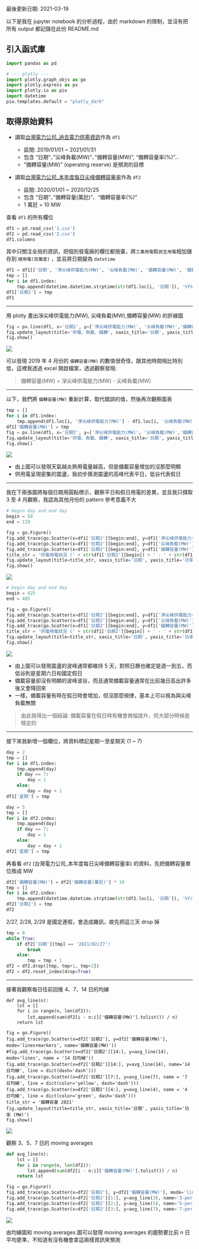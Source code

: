 最後更新日期: 2021-03-19

以下是我在 jupyter notebook 的分析過程，由於 markdown 的限制，並沒有把所有 output 都記錄在此份 README.md

## 引入函式庫

```python
import pandas as pd

# --- plotly ---
import plotly.graph_objs as go
import plotly.express as px
import plotly.io as pio
import datetime
pio.templates.default = "plotly_dark"
```

## 取得原始資料
- 讀取[台灣電力公司_過去電力供需資訊](https://data.gov.tw/dataset/19995)作為 `df1` 
    - 區間: 2019/01/01 ~ 2021/01/31
    - 包含 “日期”、”尖峰負載(MW)”、”備轉容量(MW)”, “備轉容量率(%)”...
    - ”備轉容量(MW)” (operating reserve) 是預測的目標

- 讀取[台灣電力公司_本年度每日尖峰備轉容量率](https://data.gov.tw/dataset/25850)作為 `df2`
    - 區間: 2020/01/01 ~ 2020/12/25
    - 包含 “日期”、”備轉容量(萬瓩)”、“備轉容量率(%)”
    - 1 萬瓩 = 10 MW

查看 `df1` 的所有欄位

```python
df1 = pd.read_csv('1.csv')
df2 = pd.read_csv('2.csv')
df1.columns
```

其中只關注全局的資訊，把個別發電廠的欄位都捨棄，將`工業用電`和`民生用電`相加儲存到 `總用電(百萬度)` ，並且將日期變為 `datetime`

```python
df1 = df1[['日期', '淨尖峰供電能力(MW)', '尖峰負載(MW)', '備轉容量(MW)', '備轉容量率(%)']]
tmp = []
for i in df1.index:
    tmp.append(datetime.datetime.strptime(str(df1.loc[i, '日期']), '%Y%m%d'))
df1['日期2'] = tmp
df1
```

---

用 plotly 畫出淨尖峰供電能力(MW), 尖峰負載(MW),備轉容量(MW) 的折線圖

```python
fig = px.line(df1, x='日期2', y=['淨尖峰供電能力(MW)', '尖峰負載(MW)','備轉容量(MW)'], title='備轉容量')
fig.update_layout(title='供電、負載、備轉', xaxis_title='日期', yaxis_title='功率 (MW)')
fig.show()
```

![](readme-imgs/0.png)


可以發現 2019 年 4 月份的 `備轉容量(MW)` 的數值很奇怪，跟其他時間相比特別低，這裡我透過 excel 開啟檔案，透過觀察發現:  
>備轉容量(MW) = 淨尖峰供電能力(MW) - 尖峰負載(MW)

---

以下，我們將 `備轉容量(MW)` 重新計算，取代錯誤的值，然後再次觀察圖表

```python
tmp = []
for i in df1.index:
    tmp.append(df1.loc[i, '淨尖峰供電能力(MW)'] - df1.loc[i, '尖峰負載(MW)'])
df1['備轉容量(MW)'] = tmp
fig = px.line(df1, x='日期2', y=['淨尖峰供電能力(MW)', '尖峰負載(MW)','備轉容量(MW)'])
fig.update_layout(title='供電、負載、備轉', xaxis_title='日期', yaxis_title='功率 (MW)')
fig.show()
```

![](readme-imgs/1.png)

- 由上圖可以發現天氣越炎熱用電量越高，但是備載容量增加的沒那麼明顯  
- 供用電呈現密集的震盪，我初步猜測震盪的高峰代表平日，低谷代表假日

---

我在下兩張圖將每個日期用圓點標示，觀察平日和假日用電的差異，並且我只擷取 3 至 4 月觀察，我認為其他月份的 pattern 參考意義不大

```python
# begin day and end day
begin = 59
end = 119

fig = go.Figure()
fig.add_trace(go.Scatter(x=df1['日期2'][begin:end], y=df1['淨尖峰供電能力(MW)'][begin:end], mode='lines+markers', name='淨尖峰供電能力(MW)'))
fig.add_trace(go.Scatter(x=df1['日期2'][begin:end], y=df1['尖峰負載(MW)'][begin:end], mode='lines+markers', name='尖峰負載(MW)'))
fig.add_trace(go.Scatter(x=df1['日期2'][begin:end], y=df1['備轉容量(MW)'][begin:end], mode='lines+markers', name='備轉容量(MW)'))
title_str = '供電用電狀況 (' + str(df1['日期2'][begin]) + ' - ' + str(df1['日期'][end]) + ')'
fig.update_layout(title=title_str, xaxis_title='日期', yaxis_title='功率 (MW)')
fig.show()
```

![](readme-imgs/2.png)

```python
# begin day and end day
begin = 425
end = 485

fig = go.Figure()
fig.add_trace(go.Scatter(x=df1['日期2'][begin:end], y=df1['淨尖峰供電能力(MW)'][begin:end], mode='lines+markers', name='淨尖峰供電能力(MW)'))
fig.add_trace(go.Scatter(x=df1['日期2'][begin:end], y=df1['尖峰負載(MW)'][begin:end], mode='lines+markers', name='尖峰負載(MW)'))
fig.add_trace(go.Scatter(x=df1['日期2'][begin:end], y=df1['備轉容量(MW)'][begin:end], mode='lines+markers', name='備轉容量(MW)'))
title_str = '供電用電狀況 (' + str(df1['日期2'][begin]) + ' - ' + str(df1['日期'][end]) + ')'
fig.update_layout(title=title_str, xaxis_title='日期', yaxis_title='功率 (MW)')
fig.show()
```

![](readme-imgs/3.png)

- 由上圖可以發現震盪的波峰通常都維持 5 天，對照日曆也確定是週一到五，而低谷則是星期六日和國定假日
- 備載容量卻沒有明顯的波峰波谷，而且通常備載容量通常在比前幾日高出許多後又會降回來
- 一樣，備載容量有時在假日時會增加，但沒那麼規律，基本上可以視為與尖峰負載無關

>由此我得出一個結論: 備載容量在假日時有機會微幅提升，但大部分時候是穩定的

---

接下來我新增一個欄位，將資料標記星期一至星期天 (1 ~ 7)

```python
day = 2
tmp = []
for i in df1.index:
    tmp.append(day)
    if day == 7:
        day = 1
    else:
        day = day + 1
df1['星期'] = tmp

day = 5
tmp = []
for i in df2.index:
    tmp.append(day)
    if day == 7:
        day = 1
    else:
        day = day + 1
df2['星期'] = tmp
```

再看看 `df2` (台灣電力公司_本年度每日尖峰備轉容量率) 的資料，先把備轉容量單位換成 MW

```python
df2['備轉容量(MW)'] = df2['備轉容量(萬瓩)'] * 10
tmp = []
for i in df2.index:
    tmp.append(datetime.datetime.strptime(str(df2.loc[i, '日期']), '%Y/%m/%d'))
df2['日期2'] = tmp
df2
```

2/27, 2/28, 2/29 是國定連假，會造成雜訊，故先把這三天 drop 掉

```python
tmp = 0
while True:
    if df2['日期'][tmp] == '2021/02/27':
        break
    else:
        tmp = tmp + 1
df2 = df2.drop([tmp, tmp+1, tmp+2])
df2 = df2.reset_index(drop=True)
```

---

接著我觀察每日往前回推 4、7、14 日的均線

```
def avg_line(n):
    lst = []
    for i in range(n, len(df2)):
        lst.append(sum(df2[i - n:i]['備轉容量(MW)'].tolist()) / n)
    return lst
    
fig = go.Figure()
fig.add_trace(go.Scatter(x=df2['日期2'], y=df2['備轉容量(MW)'], mode='lines+markers', name='備轉容量(MW)'))
#fig.add_trace(go.Scatter(x=df2['日期2'][14:], y=avg_line(14), mode='lines', name = '14 日均線'))
fig.add_trace(go.Scatter(x=df2['日期2'][14:], y=avg_line(14), name='14 日均線', line = dict(dash='dash')))
fig.add_trace(go.Scatter(x=df2['日期2'][7:], y=avg_line(7), name = '7 日均線', line = dict(color='yellow', dash='dash')))
fig.add_trace(go.Scatter(x=df2['日期2'][4:], y=avg_line(4), name = '4 日均線', line = dict(color='green', dash='dash')))
title_str = '備轉容量 2021'
fig.update_layout(title=title_str, xaxis_title='日期', yaxis_title='功率 (MW)')
fig.show()
```

![](readme-imgs/4.png)

觀察 3、5、7 日的 moving averages

```python
def avg_line(n):
    lst = []
    for i in range(n, len(df2)):
        lst.append(sum(df2[i - n:i]['備轉容量(MW)'].tolist()) / n)
    return lst

fig = go.Figure()
fig.add_trace(go.Scatter(x=df2['日期2'], y=df2['備轉容量(MW)'], mode='lines+markers', name='備轉容量(MW)'))
fig.add_trace(go.Scatter(x=df2['日期2'][1:], y=avg_line(3), name='3-period MA', line = dict(dash='dash')))
fig.add_trace(go.Scatter(x=df2['日期2'][2:], y=avg_line(5), name='5-period MA', line = dict(dash='dash')))
fig.add_trace(go.Scatter(x=df2['日期2'][3:], y=avg_line(7), name='7-period MA', line = dict(color='yellow', dash='dash')))
```

![](readme-imgs/5.png)

由均線圖和 moving averages 圖可以發現 moving averages 的趨勢要比前 n 日平均更準，不知道有沒有機會拿這兩樣資訊來預測